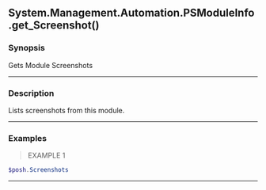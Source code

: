 System.Management.Automation.PSModuleInfo.get_Screenshot()
----------------------------------------------------------

### Synopsis
Gets Module Screenshots

---

### Description

Lists screenshots from this module.

---

### Examples
> EXAMPLE 1

```PowerShell
$posh.Screenshots
```

---
